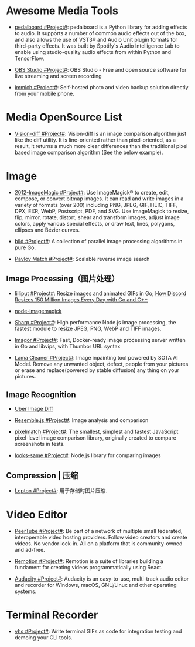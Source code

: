 # Awesome Media Tools

- [pedalboard #Project#](https://github.com/spotify/pedalboard): pedalboard is a Python library for adding effects to audio. It supports a number of common audio effects out of the box, and also allows the use of VST3® and Audio Unit plugin formats for third-party effects. It was built by Spotify's Audio Intelligence Lab to enable using studio-quality audio effects from within Python and TensorFlow.

- [OBS Studio #Project#](https://github.com/obsproject/obs-studio): OBS Studio - Free and open source software for live streaming and screen recording

- [immich #Project#](https://github.com/immich-app/immich): Self-hosted photo and video backup solution directly from your mobile phone.

# Media OpenSource List

- [Vision-diff #Project#](https://github.com/Meituan-Dianping/vision-diff): Vision-diff is an image comparison algorithm just like the diff utility. It is line-oriented rather than pixel-oriented, as a result, it returns a much more clear differences than the traditional pixel based image comparison algorithm (See the below example).

# Image

- [2012-ImageMagic #Project#](https://github.com/ImageMagick/ImageMagick): Use ImageMagick® to create, edit, compose, or convert bitmap images. It can read and write images in a variety of formats (over 200) including PNG, JPEG, GIF, HEIC, TIFF, DPX, EXR, WebP, Postscript, PDF, and SVG. Use ImageMagick to resize, flip, mirror, rotate, distort, shear and transform images, adjust image colors, apply various special effects, or draw text, lines, polygons, ellipses and Bézier curves.

- [bild #Project#](https://github.com/anthonynsimon/bild): A collection of parallel image processing algorithms in pure Go.

- [Pavlov Match #Project#](https://github.com/pavlovml/match): Scalable reverse image search

## Image Processing（图片处理）

- [lilliput #Project#](https://github.com/discordapp/lilliput): Resize images and animated GIFs in Go; [How Discord Resizes 150 Million Images Every Day with Go and C++](https://parg.co/UEb)

- [node-imagemagick](https://github.com/yourdeveloper/node-imagemagick)

- [Sharp #Project#](): High performance Node.js image processing, the fastest module to resize JPEG, PNG, WebP and TIFF images.

- [Imagor #Project#](https://github.com/cshum/imagor): Fast, Docker-ready image processing server written in Go and libvips, with Thumbor URL syntax

- [Lama Cleaner #Project#](https://github.com/Sanster/lama-cleaner): Image inpainting tool powered by SOTA AI Model. Remove any unwanted object, defect, people from your pictures or erase and replace(powered by stable diffusion) any thing on your pictures.

## Image Recognition

- [Uber Image Diff](https://github.com/uber/image-diff)

- [Resemble.js #Project#](https://github.com/rsmbl/Resemble.js): Image analysis and comparison

- [pixelmatch #Project#](https://github.com/mapbox/pixelmatch): The smallest, simplest and fastest JavaScript pixel-level image comparison library, originally created to compare screenshots in tests.

- [looks-same #Project#](https://github.com/gemini-testing/looks-same): Node.js library for comparing images

## Compression | 压缩

- [Lepton #Project#](https://github.com/dropbox/lepton): 用于存储时图片压缩.

# Video Editor

- [PeerTube #Project#](https://github.com/Chocobozzz/PeerTube): Be part of a network of multiple small federated, interoperable video hosting providers. Follow video creators and create videos. No vendor lock-in. All on a platform that is community-owned and ad-free.

- [Remotion #Project#](https://github.com/JonnyBurger/remotion): Remotion is a suite of libraries building a fundament for creating videos programmatically using React.

- [Audacity #Project#](https://www.audacityteam.org/): Audacity is an easy-to-use, multi-track audio editor and recorder for Windows, macOS, GNU/Linux and other operating systems.

# Terminal Recorder

- [vhs #Project#](https://github.com/charmbracelet/vhs): Write terminal GIFs as code for integration testing and demoing your CLI tools.
